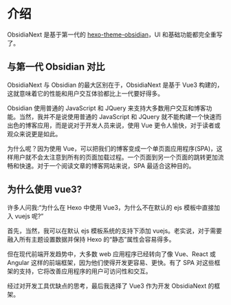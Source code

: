 # 介绍

ObsidiaNext 是基于第一代的 [hexo-theme-obsidian](https://github.com/TriDiamond/hexo-theme-obsidian)，UI 和基础功能都完全重写了。

## 与第一代 Obsidian 对比

ObsidiaNext 与 Obsidian 的最大区别在于，ObsidiaNext 是基于 Vue3 构建的，这就意味着它的性能和用户交互体验都比上一代要好得多。

Obsidian 使用普通的 JavaScript 和 JQuery 来支持大多数用户交互和博客功能。当然，我并不是说使用普通的 JavaScript 和 JQuery 就不能构建一个快速而出色的博客应用，而是说对于开发人员来说，使用 Vue 更令人愉快，对于读者或观众来说更是如此。

为什么呢？因为使用 Vue，可以把我们的博客变成一个单页面应用程序(SPA)，这样用户就不会太注意到所有的页面加载过程。一个页面到另一个页面的跳转更加流畅和快速。对于一个阅读文章的博客网站来说，SPA 最适合这种目的。

## 为什么使用 vue3?

许多人问我:“为什么在 Hexo 中使用 Vue3，为什么不在默认的 ejs 模板中直接加入 vuejs 呢?”

首先，当然，我可以在默认 ejs 模板系统的支持下添加 vuejs。老实说，对于需要融入所有主题设置数据并保持 Hexo 的“静态”属性会容易得多。

但在现代前端开发趋势中，大多数 web 应用程序已经转向了像 Vue、React 或 Angular 这样的前端框架，因为他们使得开发更容易、更快。有了 SPA 对这些框架的支持，它将改善应用程序的用户可访问性和交互。

经过对开发工具优缺点的思考，最后我选择了 Vue3 作为开发 ObsidiaNext 的框架。
